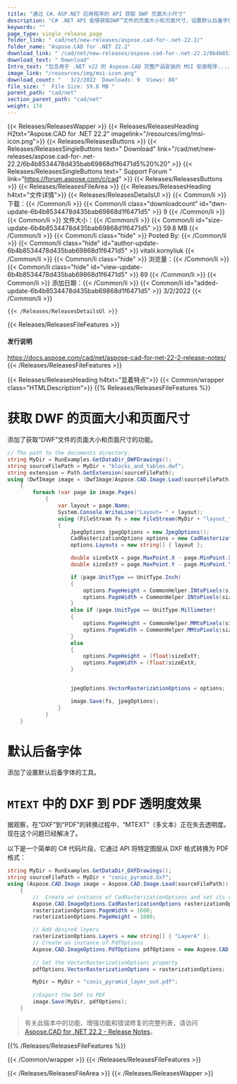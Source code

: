 ```yaml
---
title: "通过 C#、ASP.NET 应用程序的 API 获取 DWF 页面大小尺寸"
description: "C# .NET API 能够获取DWF”文件的页面大小和页面尺寸，设置默认后备字体，在MTEXT”中将 DXF 转换为具有透明效果的 PDF。"
keywords: ""
page_type: single_release_page
folder_link: " cad/net/new-releases/aspose.cad-for-.net-22.2/"
folder_name: "Aspose.CAD for .NET 22.2"
download_link: " /cad/net/new-releases/aspose.cad-for-.net-22.2/6b4b8534478d435bab69868d1f6471d5"
download_text: " Download"
Intro_text: "包含用于 .NET v22 的 Aspose.CAD 完整产品安装的 MSI 安装程序......"
image_link: "/resources/img/msi-icon.png"
download_count: "   3/2/2022  Downloads: 9  Views: 88"
file_size: "  File Size: 59.8 MB "
parent_path: "cad/net"
section_parent_path: "cad/net"
weight: 174
---
```


{{< Releases/ReleasesWapper >}}
{{< Releases/ReleasesHeading H2txt="Aspose.CAD for .NET 22.2" imagelink="/resources/img/msi-icon.png">}}
{{< Releases/ReleasesButtons >}}
{{< Releases/ReleasesSingleButtons text=" Download" link="/cad/net/new-releases/aspose.cad-for-.net-22.2/6b4b8534478d435bab69868d1f6471d5%20%20" >}}
{{< Releases/ReleasesSingleButtons text=" Support Forum " link="https://forum.aspose.com/c/cad" >}}
{{< Releases/ReleasesButtons >}}
{{< Releases/ReleasesFileArea >}}
{{< Releases/ReleasesHeading h4txt="文件详情">}}
{{< Releases/ReleasesDetailsUl >}}
{{< Common/li >}} 下载：{{< /Common/li >}}
{{< Common/li class="downloadcount" id="dwn-update-6b4b8534478d435bab69868d1f6471d5" >}} 9 {{< /Common/li >}}
{{< Common/li >}} 文件大小：{{< /Common/li >}}
{{< Common/li id="size-update-6b4b8534478d435bab69868d1f6471d5" >}} 59.8 MB {{< /Common/li >}}
{{< Common/li  class="hide" >}} Posted By: {{< /Common/li >}}
{{< Common/li class="hide" id="author-update-6b4b8534478d435bab69868d1f6471d5" >}} vitalii.kornyliuk {{< /Common/li >}}
{{< Common/li class="hide" >}} 浏览量：{{< /Common/li >}}
{{< Common/li class="hide" id="view-update-6b4b8534478d435bab69868d1f6471d5" >}} 89 {{< /Common/li >}}
{{< Common/li >}} 添加日期：{{< /Common/li >}}
{{< Common/li id="added-update-6b4b8534478d435bab69868d1f6471d5" >}} 3/2/2022 {{< /Common/li >}}

    {{< /Releases/ReleasesDetailsUl >}}

{{< Releases/ReleasesFileFeatures >}}
<h4>发行说明</h4><div><a href="https://docs.aspose.com/cad/net/aspose-cad-for-net-22-2-release-notes/">https://docs.aspose.com/cad/net/aspose-cad-for-net-22-2-release-notes/</a></div>
{{< /Releases/ReleasesFileFeatures >}}

{{< Releases/ReleasesHeading h4txt="显着特点">}}
{{< Common/wrapper class="HTMLDescription">}}
{{% Releases/ReleasesFileFeatures %}}

# 获取 DWF 的页面大小和页面尺寸

添加了获取“DWF”文件的页面大小和页面尺寸的功能。

```csharp
// The path to the documents directory.
string MyDir = RunExamples.GetDataDir_DWFDrawings();
string sourceFilePath = MyDir + "blocks_and_tables.dwf";
string extension = Path.GetExtension(sourceFilePath);
using (DwfImage image = (DwfImage)Aspose.CAD.Image.Load(sourceFilePath))
    {
        foreach (var page in image.Pages)
            {
                var layout = page.Name;
                System.Console.WriteLine("Layout= " + layout);
                using (FileStream fs = new FileStream(MyDir + "layout_" + layout + ".jpg", FileMode.Create))
                {
                    JpegOptions jpegOptions = new JpegOptions();
                    CadRasterizationOptions options = new CadRasterizationOptions();
                    options.Layouts = new string[] { layout };

                    double sizeExtX = page.MaxPoint.X - page.MinPoint.X;
                    double sizeExtY = page.MaxPoint.Y - page.MinPoint.Y;

                    if (page.UnitType == UnitType.Inch)
                    {
                        options.PageHeight = CommonHelper.INtoPixels(sizeExtY, CommonHelper.DPI);
                        options.PageWidth = CommonHelper.INtoPixels(sizeExtX, CommonHelper.DPI);
                    }
                    else if (page.UnitType == UnitType.Millimeter)
                    {
                        options.PageHeight = CommonHelper.MMtoPixels(sizeExtY, CommonHelper.DPI);
                        options.PageWidth = CommonHelper.MMtoPixels(sizeExtX, CommonHelper.DPI);
                    }
                    else
                    {
                        options.PageHeight = (float)sizeExtY;
                        options.PageWidth = (float)sizeExtX;
                    }


                    jpegOptions.VectorRasterizationOptions = options;

                    image.Save(fs, jpegOptions);
                }
            }
    }
```

# 默认后备字体

添加了设置默认后备字体的工具。

# `MTEXT` 中的 DXF 到 PDF 透明度效果

据观察，在“DXF”到“PDF”的转换过程中，“MTEXT”（多文本）正在失去透明度。现在这个问题已经解决了。

以下是一个简单的 C# 代码片段，它通过 API 将特定图层从 DXF 格式转换为 PDF 格式：

```csharp
string MyDir = RunExamples.GetDataDir_DXFDrawings();
string sourceFilePath = MyDir + "conic_pyramid.dxf";
using (Aspose.CAD.Image image = Aspose.CAD.Image.Load(sourceFilePath))
    {
        //  Create an instance of CadRasterizationOptions and set its various properties
        Aspose.CAD.ImageOptions.CadRasterizationOptions rasterizationOptions = new Aspose.CAD.ImageOptions.CadRasterizationOptions();
        rasterizationOptions.PageWidth = 1600;
        rasterizationOptions.PageHeight = 1600;

        // Add desired layers
        rasterizationOptions.Layers = new string[] { "LayerA" };
        // Create an instance of PdfOptions
        Aspose.CAD.ImageOptions.PdfOptions pdfOptions = new Aspose.CAD.ImageOptions.PdfOptions();
        
        // Set the VectorRasterizationOptions property
        pdfOptions.VectorRasterizationOptions = rasterizationOptions;

        MyDir = MyDir + "conic_pyramid_layer_out.pdf";
        
        //Export the DXF to PDF
        image.Save(MyDir, pdfOptions);                
    }
```

> 有关此版本中的功能、增强功能和错误修复的完整列表，请访问 [Aspose.CAD for .NET 22.2 - Release Notes](https://docs.aspose.com/cad/net/aspose-cad-for-net-22-2-release-notes/)。

{{% /Releases/ReleasesFileFeatures %}}

{{< /Common/wrapper >}}
{{< /Releases/ReleasesFileFeatures >}}

{{< /Releases/ReleasesFileArea >}}
{{< /Releases/ReleasesWapper >}}

